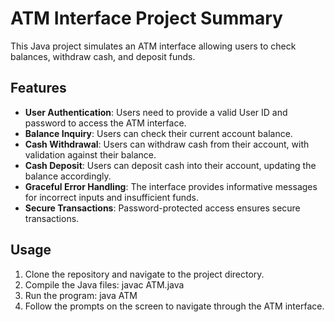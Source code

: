 # ATM Interface Project Summary

This Java project simulates an ATM interface allowing users to check balances, withdraw cash, and deposit funds.

## Features

- **User Authentication**: Users need to provide a valid User ID and password to access the ATM interface.
- **Balance Inquiry**: Users can check their current account balance.
- **Cash Withdrawal**: Users can withdraw cash from their account, with validation against their balance.
- **Cash Deposit**: Users can deposit cash into their account, updating the balance accordingly.
- **Graceful Error Handling**: The interface provides informative messages for incorrect inputs and insufficient funds.
- **Secure Transactions**: Password-protected access ensures secure transactions.

## Usage

1. Clone the repository and navigate to the project directory.
2. Compile the Java files:
javac ATM.java
3. Run the program:
java ATM
4. Follow the prompts on the screen to navigate through the ATM interface.
